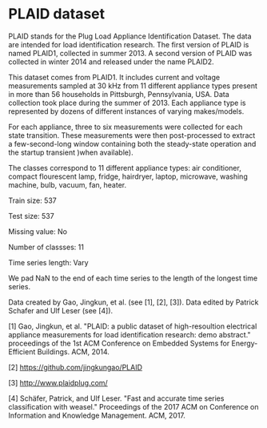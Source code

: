 # PLAID dataset

PLAID stands for the Plug Load Appliance Identification Dataset. The data are intended for load identification research. The first version of PLAID is named PLAID1, collected in summer 2013. A second version of PLAID was collected in winter 2014 and released under the name PLAID2.

This dataset comes from PLAID1. It includes current and voltage measurements sampled at 30 kHz from 11 different appliance types present in more than 56 households in Pittsburgh, Pennsylvania, USA. Data collection took place during the summer of 2013. Each appliance type is represented by dozens of different instances of varying makes/models. 

For each appliance, three to six measurements were collected for each state transition. These measurements were then post-processed to extract a few-second-long window containing both the steady-state operation and the startup transient )when available). 

The classes correspond to 11 different appliance types: air conditioner, compact flourescent lamp, fridge, hairdryer, laptop, microwave, washing machine, bulb, vacuum, fan, heater.

Train size: 537

Test size: 537

Missing value: No

Number of classses: 11

Time series length: Vary

We pad NaN to the end of each time series to the length of the longest time series.

Data created by Gao, Jingkun, et al. (see [1], [2], [3]). Data edited by Patrick Schafer and Ulf Leser (see [4]).

[1] Gao, Jingkun, et al. "PLAID: a public dataset of high-resoultion electrical appliance measurements for load identification research: demo abstract." proceedings of the 1st ACM Conference on Embedded Systems for Energy-Efficient Buildings. ACM, 2014.

[2] https://github.com/jingkungao/PLAID

[3] http://www.plaidplug.com/

[4] Schäfer, Patrick, and Ulf Leser. "Fast and accurate time series classification with weasel." Proceedings of the 2017 ACM on Conference on Information and Knowledge Management. ACM, 2017.